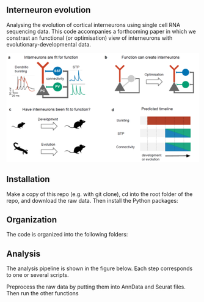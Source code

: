## Interneuron evolution
Analysing the evolution of cortical interneurons using single cell RNA sequencing data. This code accompanies a forthcoming paper in which we constrast an functional (or optimisation) view of interneurons with evolutionary-developmental data. 

![figure1](./figures/paper_figs/figure1)

## Installation

Make a copy of this repo (e.g. with git clone), cd into the root folder of the repo, and download the raw data. Then install the Python packages:

## Organization
The code is organized into the following folders:

## Analysis 

The analysis pipeline is shown in the figure below. Each step corresponds to one or several scripts. 


Preprocess the raw data by putting them into AnnData and Seurat files. Then run the other functions
